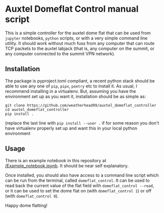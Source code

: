 # Auxtel Domeflat Control manual script

This is a simple controller for the auxtel dome flat that can be used from
`jupyter` notebooks, `python` scripts, or with a very simple command line
utility. It should work without much fuss from any computer that can route TCP
packets to the auxtel labjack (that is, any computer on the summit, or any
computer connected to the summit VPN network).

## Installation

The package is pyproject.toml compliant, a recent python stack should be able
to use any one of `pip`, `pipx`, `poetry` etc to install it. As usual, I
recommend installing in a virtualenv. But, assuming you have the environment
set up as you want it, installation should be as simple as:

```
git clone https://github.com/weatherhead99/auxtel_domeflat_controller
cd auxtel_domeflat_controller
pip install .
```

(replace the last line with `pip install --user .` if for some reason you
don't have virtualenv properly set up and want this in your local python
environment

## Usage

There is an example notebook in this repository at
[/Example_notebook.ipynb](/Example_notebook.ipynb). It should be near self
explanatory.

Once installed, you should also have access to a command line script which can
be run from the terminal, called `domeflat_control`. It can be used to read
back the current value of the flat field with `domeflat_control --read`, or it
can be used to set the dome flat on (with `domeflat_control 1`) or off (with
`domeflat_control 0`).

Happy dome flatting!
